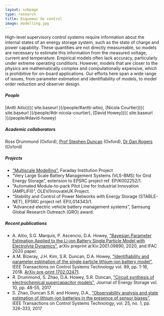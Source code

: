 ```yaml
---
layout: subpage
type: research
title: Esquemas de control
image: modelling.jpg
---
```


High-level supervisory control systems require information about the internal states of an energy storage system, such as the state of charge and power capability. These quantities are not directly measureable, so models are necessary to estimate this information from the measured voltage, current and temperature. Empirical models often lack accuracy, particularly under extreme operating conditions. However, models that are closer to the physics are mathematically complex and computationally expensive, which is prohibitive for on-board applications. Our efforts here span a wide range of issues, from parameter estimation and identifiability of models, to model order reduction and observer design. 

##### People

[Antti Aitio]({{ site.baseurl }}/people/#antti-aitio), [Nicola Courtier]({{ site.baseurl }}/people/#dr-nicola-courtier), [David Howey]({{ site.baseurl }}/people/#david-howey) 

##### Academic collaborators

Ross Drummond (Oxford), [Prof Stephen Duncan](http://www.eng.ox.ac.uk/control/people/professor-stephen-duncan) (Oxford), [Dr Dan Rogers](https://eng.ox.ac.uk/power-electronics-group/) (Oxford)

##### Projects

- ["Multiscale Modelling"](https://faraday.ac.uk/battery-system-modelling/), Faraday Institution Project 
- “Very Large Scale Battery Management Systems (VLS-BMS) for Grid Energy Storage”, extension to EPSRC project ref. EP/K002252/1.
- “Automated Module-to-pack Pilot Line for Industrial Innovation (AMPLiFII)”, OLEV/InnovateUK Project.
- “Stability and Control of Power Networks with Energy Storage (STABLE-NET), EPSRC project ref. EP/L014343/1.
- “Advanced electric vehicle battery management systems”, Samsung Global Research Outreach (GRO) award.

##### Recent publications

- A. Aitio, S.G. Marquis, P. Ascencio, D.A. Howey, ["Bayesian Parameter Estimation Applied to the Li-ion Battery Single Particle Model with Electrolyte Dynamics"](https://arxiv.org/pdf/2001.09890.pdf),  arXiv preprint arXiv:2001.09890, 2020, and IFAC 2020 paper.
- A.M. Bizeray, J.H. Kim, S.R. Duncan, D.A. Howey, ["Identifiability and parameter estimation of the single particle lithium-ion battery model"](https://ieeexplore.ieee.org/abstract/document/8386442/), IEEE Transactions on Control Systems Technology vol. 99, pp. 1-16, 2018. [ArXiv pre-print 1702.02471](https://arxiv.org/pdf/1702.02471.pdf).
- R. Drummond, S. Zhao, D.A. Howey, S.R. Duncan, ["Circuit synthesis of electrochemical supercapacitor models"](https://arxiv.org/pdf/1603.09137.pdf), Journal of Energy Storage vol. 10, pp. 48-55, 2017
- S. Zhao, Duncan S.R. and Howey, D.A., [“Observability analysis and state estimation of lithium-ion batteries in the presence of sensor biases”](http://arxiv.org/abs/1510.06553), IEEE Transactions on Control Systems Technology, vol. 25, no. 1, pp. 326-333, 2017